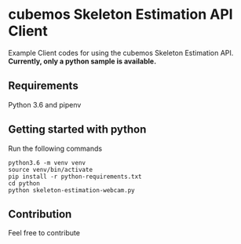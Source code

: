 
# cubemos Skeleton Estimation API Client
Example Client codes for using the cubemos Skeleton Estimation API.
**Currently, only a python sample is available.**

## Requirements
Python 3.6 and pipenv

## Getting started with python

Run the following commands

    python3.6 -m venv venv
    source venv/bin/activate
    pip install -r python-requirements.txt
    cd python
    python skeleton-estimation-webcam.py
   
## Contribution
  Feel free to contribute 

